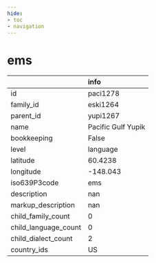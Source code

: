 ```yaml
---
hide:
- toc
- navigation
---
```

# ems
|                      | info               |
|:---------------------|:-------------------|
| id                   | paci1278           |
| family_id            | eski1264           |
| parent_id            | yupi1267           |
| name                 | Pacific Gulf Yupik |
| bookkeeping          | False              |
| level                | language           |
| latitude             | 60.4238            |
| longitude            | -148.043           |
| iso639P3code         | ems                |
| description          | nan                |
| markup_description   | nan                |
| child_family_count   | 0                  |
| child_language_count | 0                  |
| child_dialect_count  | 2                  |
| country_ids          | US                 |